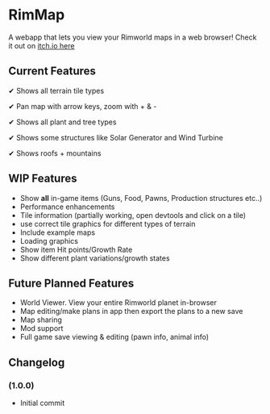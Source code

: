 # RimMap
A webapp that lets you view your Rimworld maps in a web browser! Check it out on [itch.io here](http://jamessimo.itch.io/rimmap) 


## Current Features

✔ Shows all terrain tile types

✔ Pan map with arrow keys, zoom with + & -

✔ Shows all plant and tree types

✔ Shows some structures like Solar Generator and Wind Turbine

✔ Shows roofs + mountains


## WIP Features

* Show **all** in-game items (Guns, Food, Pawns, Production structures etc..) 
* Performance enhancements
* Tile information (partially working, open devtools and click on a tile) 
* use correct tile graphics for different types of terrain
* Include example maps 
* Loading graphics
* Show item Hit points/Growth Rate
* Show different plant variations/growth states

## Future Planned Features
* World Viewer. View your entire Rimworld planet in-browser 
* Map editing/make plans in app then export the plans to a new save
* Map sharing
* Mod support
* Full game save viewing & editing (pawn info, animal info)

## Changelog 

### (1.0.0)
* Initial commit

